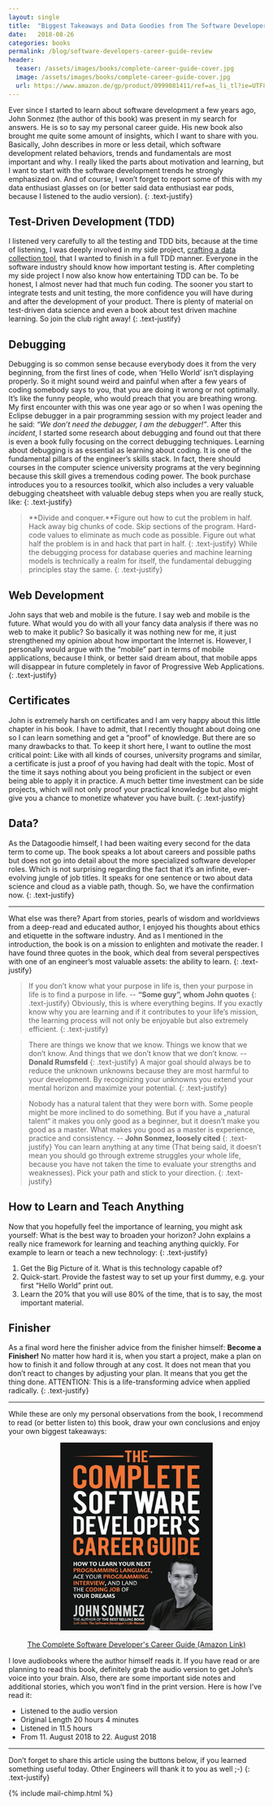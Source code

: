 ```yaml
---
layout: single
title:  "Biggest Takeaways and Data Goodies from The Software Developer's Complete Career Guide"
date:   2018-08-26
categories: books
permalink: /blog/software-developers-career-guide-review
header:
  teaser: /assets/images/books/complete-career-guide-cover.jpg
  image: /assets/images/books/complete-career-guide-cover.jpg
  url: https://www.amazon.de/gp/product/0999081411/ref=as_li_tl?ie=UTF8&camp=1638&creative=6742&creativeASIN=0999081411&linkCode=as2&tag=datagoodie-21&linkId=943596d09907545bc9719e12bcd04362
---
```


Ever since I started to learn about software development a few years ago, John Sonmez (the author of this book) was present in my search for answers. He is so to say my personal career guide. His new book also brought me quite some amount of insights, which I want to share with you. Basically, John describes in more or less detail, which software development related behaviors, trends and fundamentals are most important and why. I really liked the parts about motivation and learning, but I want to start with the software development trends he strongly emphasized on. And of course, I won’t forget to report some of this with my data enthusiast glasses on (or better said data enthusiast ear pods, because I listened to the audio version).
{: .text-justify}

## Test-Driven Development (TDD)
I listened very carefully to all the testing and TDD bits, because at the time of listening, I was deeply involved in my side project, [crafting a data collection tool](/blog/data-collection-tool-tdd-process), that I wanted to finish in a full TDD manner. Everyone in the software industry should know how important testing is. After completing my side project I now also know how entertaining TDD can be. To be honest, I almost never had that much fun coding. The sooner you start to integrate tests and unit testing, the more confidence you will have during and after the development of your product.  There is plenty of material on test-driven data science and even a book about test driven machine learning. So join the club right away!
{: .text-justify}

## Debugging
Debugging is so common sense because everybody does it from the very beginning, from the first lines of code, when ‘Hello World’ isn’t displaying properly. So it might sound weird and painful when after a few years of coding somebody says to you, that you are doing it wrong or not optimally. It’s like the funny people, who would preach that you are breathing wrong. My first encounter with this was one year ago or so when I was opening the Eclipse debugger in a pair programming session with my project leader and he said: *“We don’t need the debugger, I am the debugger!”*. After this *incident*, I started some research about debugging and found out that there is even a book fully focusing on the correct debugging techniques. Learning about debugging is as essential as learning about coding. It is one of the fundamental pillars of the engineer’s skills stack. In fact, there should courses in the computer science university programs at the very beginning because this skill gives a tremendous coding power.
The book purchase introduces you to a resources toolkit, which also includes a very valuable debugging cheatsheet with valuable debug steps when you are really stuck, like:
{: .text-justify}
> **Divide and conquer.**Figure out how to cut the problem in half. Hack away big chunks of code. Skip sections of the program. Hard-code values to eliminate as much code as possible. Figure out what half the problem is in and hack that part in half.
{: .text-justify}
While the debugging process for database queries and machine learning models is technically a realm for itself, the fundamental debugging principles stay the same.
{: .text-justify}

## Web Development
John says that web and mobile is the future. I say web and mobile is the future. What would you do with all your fancy data analysis if there was no web to make it public? So basically it was nothing new for me, it just strengthened my opinion about how important the Internet is. However, I personally would argue with the “mobile” part in terms of mobile applications, because I think, or better said dream about, that mobile apps will disappear in future completely in favor of Progressive Web Applications.
{: .text-justify}

## Certificates
John is extremely harsh on certificates and I am very happy about this little chapter in his book. I have to admit, that I recently thought about doing one so I can learn something and get a “proof” of knowledge. But there are so many drawbacks to that. To keep it short here, I want to outline the most critical point: Like with all kinds of courses, university programs and similar, a certificate is just a proof of you having had dealt with the topic. Most of the time it says nothing about you being proficient in the subject or even being able to apply it in practice. A much better time investment can be side projects, which will not only proof your practical knowledge but also might give you a chance to monetize whatever you have built.
{: .text-justify}

## Data?
As the Datagoodie himself, I had been waiting every second for the data term to come up. The book speaks a lot about careers and possible paths but does not go into detail about the more specialized software developer roles. Which is not surprising regarding the fact that it’s an infinite, ever-evolving jungle of job titles. It speaks for one sentence or two about data science and cloud as a viable path, though. So, we have the confirmation now.
{: .text-justify}

___

What else was there? Apart from stories, pearls of wisdom and worldviews from a deep-read and educated author, I enjoyed his thoughts about ethics and etiquette in the software industry. And as I mentioned in the introduction, the book is on a mission to enlighten and motivate the reader. I have found three quotes in the book, which deal from several perspectives with one of an engineer’s most valuable assets: the ability to learn.
{: .text-justify}
> If you don’t know what your purpose in life is, then your purpose in life is to find a purpose in life. -- **“Some guy”, whom John quotes**
{: .text-justify}
Obviously, this is where everything begins. If you exactly know why you are learning and if it contributes to your life’s mission, the learning process will not only be enjoyable but also extremely efficient.
{: .text-justify}

> There are things we know that we know. Things we know that we don’t know. And things that we don’t know that we don’t know. -- **Donald Rumsfeld**
{: .text-justify}
A major goal should always be to reduce the unknown unknowns because they are most harmful to your development. By recognizing your unknowns you extend your mental horizon and maximize your potential.
{: .text-justify}

> Nobody has a natural talent that they were born with. Some people might be more inclined to do something. But if you have a „natural talent“ it makes you only good as a beginner, but it doesn’t make you good as a master. What makes you good as a master is experience, practice and consistency. -- **John Sonmez, loosely cited**
{: .text-justify}
You can learn anything at any time (That being said, it doesn’t mean you should go through extreme struggles your whole life, because you have not taken the time to evaluate your strengths and weaknesses). Pick your path and stick to your direction.
{: .text-justify}

## How to Learn and Teach Anything
Now that you hopefully feel the importance of learning, you might ask yourself: What is the best way to broaden your horizon? John explains a really nice framework for learning and teaching anything quickly. For example to learn or teach a new technology:
{: .text-justify}

1. Get the Big Picture of it. What is this technology capable of?
2. Quick-start. Provide the fastest way to set up your first dummy, e.g. your first “Hello World” print out.
3. Learn the 20% that you will use 80% of the time, that is to say, the most important material.

## Finisher
As a final word here the finisher advice from the finisher himself:
**Become a Finisher!**
No matter how hard it is, when you start a project, make a plan on how to finish it and follow through at any cost. It does not mean that you don’t react to changes by adjusting your plan. It means that you get the thing done. ATTENTION: This is a life-transforming advice when applied radically.
{: .text-justify}

___
While these are only my personal observations from the book, I recommend to read (or better listen to) this book, draw your own conclusions and enjoy your own biggest takeaways:

<div style="display: block; text-align: center; margin-bottom: 3%;">
    <a target="_blank"  href="https://www.amazon.de/gp/product/0999081411/ref=as_li_tl?ie=UTF8&camp=1638&creative=6742&creativeASIN=0999081411&linkCode=as2&tag=datagoodie-21&linkId=943596d09907545bc9719e12bcd04362"><img src="/assets/images/books/complete-career-guide-cover.jpg" width="300px" alt="" style="border:none !important; margin:0px !important;" /></a>
</div>
<div style="display: block; text-align: center; margin-bottom: 3%;">
    <a href="https://amzn.to/2PZ08yO">The Complete Software Developer's Career Guide (Amazon Link)</a>
</div>


I love audiobooks where the author himself reads it. If you have read or are planning to read this book, definitely grab the audio version to get John’s voice into your brain. Also, there are some important side notes and additional stories, which you won’t find in the print version. Here is how I’ve read it:
- Listened to the audio version
- Original Length 20 hours 4 minutes
- Listened in 11.5 hours
- From 11. August 2018 to 22. August 2018

___

Don’t forget to share this article using the buttons below, if you learned something useful today. Other Engineers will thank it to you as well ;-)
{: .text-justify}

{% include mail-chimp.html %}